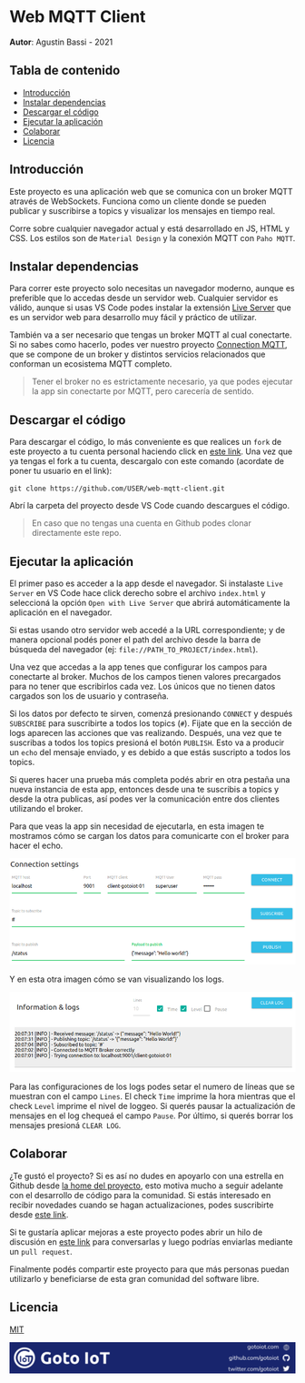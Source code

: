 # Web MQTT Client

**Autor**: Agustin Bassi - 2021

## Tabla de contenido

* [Introducción](#introducción)
* [Instalar dependencias](#instalar-dependencias)
* [Descargar el código](#descargar-el-código)
* [Ejecutar la aplicación](#ejecutar-la-aplicación)
* [Colaborar](#colaborar)
* [Licencia](#licencia)

## Introducción

Este proyecto es una aplicación web que se comunica con un broker MQTT através de WebSockets. Funciona como un cliente donde se pueden publicar y suscribirse a topics y visualizar los mensajes en tiempo real.

Corre sobre cualquier navegador actual y está desarrollado en JS, HTML y CSS. Los estilos son de `Material Design` y la conexión MQTT con `Paho MQTT`.

## Instalar dependencias

Para correr este proyecto solo necesitas un navegador moderno, aunque es preferible que lo accedas desde un servidor web. Cualquier servidor es válido, aunque si usas VS Code podes instalar la extensión [Live Server](https://github.com/ritwickdey/vscode-live-server.git) que es un servidor web para desarrollo muy fácil y práctico de utilizar. 

También va a ser necesario que tengas un broker MQTT al cual conectarte. Si no sabes como hacerlo, podes ver nuestro proyecto [Connection MQTT](https://github.com/gotoiot/connection-mqtt), que se compone de un broker y distintos servicios relacionados que conforman un ecosistema MQTT completo.

> Tener el broker no es estrictamente necesario, ya que podes ejecutar la app sin conectarte por MQTT, pero carecería de sentido.

## Descargar el código

Para descargar el código, lo más conveniente es que realices un `fork` de este proyecto a tu cuenta personal haciendo click en [este link](https://github.com/gotoiot/web-mqtt-client/fork). Una vez que ya tengas el fork a tu cuenta, descargalo con este comando (acordate de poner tu usuario en el link):

```
git clone https://github.com/USER/web-mqtt-client.git
```

Abrí la carpeta del proyecto desde VS Code cuando descargues el código.

> En caso que no tengas una cuenta en Github podes clonar directamente este repo.

## Ejecutar la aplicación

El primer paso es acceder a la app desde el navegador. Si instalaste `Live Server` en VS Code hace click derecho sobre el archivo `index.html` y seleccioná la opción `Open with Live Server` que abrirá automáticamente la aplicación en el navegador. 

Si estas usando otro servidor web accedé a la URL correspondiente; y de manera opcional podés poner el path del archivo desde la barra de búsqueda del navegador (ej: `file://PATH_TO_PROJECT/index.html`).

Una vez que accedas a la app tenes que configurar los campos para conectarte al broker. Muchos de los campos tienen valores precargados para no tener que escribirlos cada vez. Los únicos que no tienen datos cargados son los de usuario y contraseña. 

Si los datos por defecto te sirven, comenzá presionando `CONNECT` y después `SUBSCRIBE` para suscribirte a todos los topics (`#`). Fijate que en la sección de logs aparecen las acciones que vas realizando. Después, una vez que te suscribas a todos los topics presioná el botón `PUBLISH`. Esto va a producir un `echo` del mensaje enviado, y es debido a que estás suscripto a todos los topics.

Si queres hacer una prueba más completa podés abrir en otra pestaña una nueva instancia de esta app, entonces desde una te suscribis a topics y desde la otra publicas, así podes ver la comunicación entre dos clientes utilizando el broker. 

Para que veas la app sin necesidad de ejecutarla, en esta imagen te mostramos cómo se cargan los datos para comunicarte con el broker para hacer el echo.

![web-mqtt-client-fields-filled](doc/web-mqtt-client-fields-filled.png)

Y en esta otra imagen cómo se van visualizando los logs.

![web-mqtt-client-logs](doc/web-mqtt-client-logs.png)

Para las configuraciones de los logs podes setar el numero de líneas que se muestran con el campo `Lines`. El check `Time` imprime la hora mientras que el check `Level` imprime el nivel de loggeo. Si querés pausar la actualización de mensajes en el log chequeá el campo `Pause`. Por último, si querés borrar los mensajes presioná `CLEAR LOG`.

## Colaborar

¿Te gustó el proyecto? Si es así no dudes en apoyarlo con una estrella en Github desde [la home del proyecto](https://github.com/gotoiot/web-mqtt-client), esto motiva mucho a seguir adelante con el desarrollo de código para la comunidad. Si estás interesado en recibir novedades cuando se hagan actualizaciones, podes suscribirte desde [este link](https://github.com/gotoiot/web-mqtt-client/subscription).

Si te gustaría aplicar mejoras a este proyecto podes abrir un hilo de discusión en [este link](https://github.com/gotoiot/web-mqtt-client/issues/new) para conversarlas y luego podrías enviarlas mediante un `pull request`. 

Finalmente podés compartir este proyecto para que más personas puedan utilizarlo y beneficiarse de esta gran comunidad del software libre.

## Licencia

[MIT](https://choosealicense.com/licenses/mit/)

![footer](doc/gotoiot-footer.png)